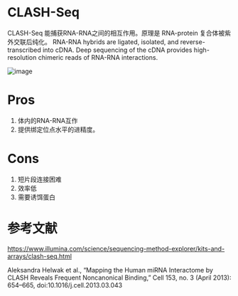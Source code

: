 # CLASH-Seq
CLASH-Seq 能捕获RNA-RNA之间的相互作用。原理是 RNA-protein 复合体被紫外交联后纯化。
RNA-RNA hybrids are ligated, isolated, and reverse-transcribed into cDNA. Deep sequencing of the cDNA provides 
high-resolution chimeric reads of RNA-RNA interactions.

![image](https://github.com/SitaoZ/Seq-assays/assets/29169319/6fbf39ac-cdab-4ab8-9e87-0e7c2e64d92d)


# Pros
1. 体内的RNA-RNA互作
2. 提供绑定位点水平的进精度。

# Cons
1. 短片段连接困难
2. 效率低
3. 需要诱饵蛋白


# 参考文献
https://www.illumina.com/science/sequencing-method-explorer/kits-and-arrays/clash-seq.html

Aleksandra Helwak et al., “Mapping the Human miRNA Interactome by CLASH Reveals Frequent Noncanonical Binding,” Cell 153, no. 3 (April 2013): 654–665, doi:10.1016/j.cell.2013.03.043
        
        
        
        
        
        
        
        
        
        
        
        
        
        
        
        
        
        
        
        
        
        
        
        
        
        
        
        
        
        
        
        

